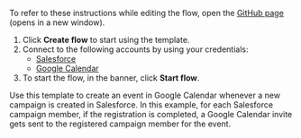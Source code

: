 To refer to these instructions while editing the flow, open the [GitHub page](https://github.com/ot4i/app-connect-templates/tree/main/resources/markdown/Create%20a%20Google%20Calendar%20when%20a%20campaign%20is%20created%20in%20Salesforce%20for%20members%20who%20have%20completed%20the%20registration_instructions.md) (opens in a new window).

1. Click **Create flow** to start using the template.
2. Connect to the following accounts by using your credentials:
   - [Salesforce](https://www.ibm.com/docs/en/app-connect/containers_cd?topic=apps-salesforce)
   - [Google Calendar](https://www.ibm.com/docs/en/app-connect/containers_cd?topic=apps-google-calendar) 
3. To start the flow, in the banner, click **Start flow**.

Use this template to create an event in Google Calendar whenever a new campaign is created in Salesforce. In this example, for each Salesforce campaign member, if the registration is completed, a Google Calendar invite gets sent to the registered campaign member for the event.
 
